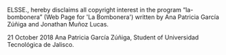 ELSSE., hereby disclaims all copyright interest in the program “la-bombonera” (Web Page for 'La Bombonera') written by Ana Patricia García Zúñiga and Jonathan Muñoz Lucas.

21 October 2018
Ana Patricia García Zúñiga, Student of Universidad Tecnológica de Jalisco.

